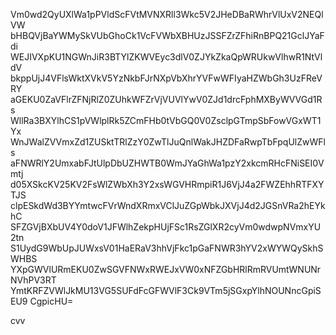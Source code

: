 Vm0wd2QyUXlWa1pPVldScFVtMVNXRll3Wkc5V2JHeDBaRWhrVlUxV2NEQlVW
bHBQVjBaYWMySkVUbGhoCk1VcFVWbXBHUzJSSFZrZFhiRnBPQ21GclJYaFdi
WEJIVXpKU1NGWnJiR3BTYlZKWVEyc3dlV0ZJYkZkaQpWRUkwVlhwR1NtVldV
bkppUjJ4VFlsWktXVkV5YzNkbFJrNXpVbXhrYVFwWFIyaHZWbGh3UzFReVRY
aGEKU0ZaVFlrZFNjRlZ0ZUhkWFZrVjVUVlYwV0ZJd1drcFphMXByWVVGd1Rs
WllRa3BXYlhCS1pVWlplRk5ZCmFHb0tVbGQ0V0ZsclpGTmpSbFowVGxWT1Yx
WnJWalZVVmxZd1ZUSktTRlZzY0ZwTlJuQnlWakJHZDFaRwpTbFpqUlZwWFls
aFNWRlY2UmxabFJtUlpDbUZHWTB0WmJYaGhWa1pzY2xkcmRHcFNiSEI0Vmtj
d05XSkcKV25KV2FsWlZWbXh3Y2xsWGVHRmpiR1J6VjJ4a2FWZEhhRTFXYTJS
clpESkdWd3BYYmtwcFVrWndXRmxVClJuZGpWbkJXVjJ4d2JGSnVRa2hEYkhC
SFZGVjBXbUV4Y0doV1JFWlhZekpHUjFSc1RsZGlXR2cyVm0wdwpNVmxYU2tn
S1UydG9WbUpJUWxsV01HaERaV3hhVjFkc1pGaFNWR3hYV2xWYWQySkhSWHBS
YXpGWVlURmEKU0ZwSGVFNWxRWEJxVW0xNFZGbHRlRmRVUmtWNUNrNVhPV3RT
YmtKRFZVWlJkMU13VG5SUFdFcGFWVlF3Ck9VTm5jSGxpYlhNOUNncGpiSEU9
CgpicHU=

cvv